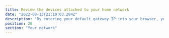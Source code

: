 ```yaml
---
title: Review the devices attached to your home network
date: "2022-08-13T21:10:03.284Z"
description: "By entering your default gateway IP into your browser, you can view and manage the devices that are attached to your home network. It is a good idea to check that these are only the devices you expect, and that you don’t see anything unfamiliar that may be taking advantage of your network."
position: 20
section: "Your network"
---
```

